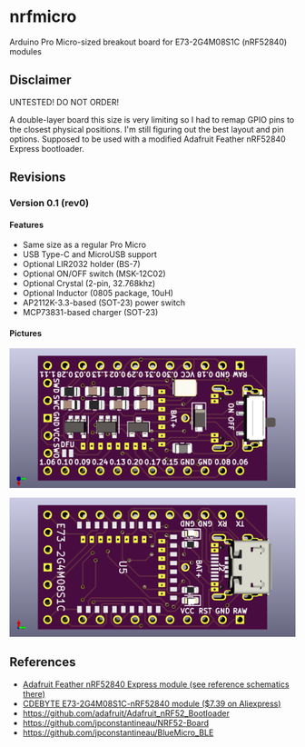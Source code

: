 # nrfmicro

Arduino Pro Micro-sized breakout board for E73-2G4M08S1C (nRF52840) modules

## Disclaimer

UNTESTED! DO NOT ORDER!

A double-layer board this size is very limiting so I had to remap GPIO pins to the closest physical positions.
I'm still figuring out the best layout and pin options.
Supposed to be used with a modified Adafruit Feather nRF52840 Express bootloader.

## Revisions

### Version 0.1 (rev0)

#### Features

* Same size as a regular Pro Micro
* USB Type-C and MicroUSB support
* Optional LIR2032 holder (BS-7)
* Optional ON/OFF switch (MSK-12C02)
* Optional Crystal (2-pin, 32.768khz)
* Optional Inductor (0805 package, 10uH)
* AP2112K-3.3-based (SOT-23) power switch
* MCP73831-based charger (SOT-23)

#### Pictures

![](front.png)

![](back.png)

## References

* [Adafruit Feather nRF52840 Express module (see reference schematics there)](https://www.adafruit.com/product/4062)
* [CDEBYTE E73-2G4M08S1C-nRF52840 module ($7.39 on Aliexpress)](https://www.aliexpress.com/item//32944356249.html)
* https://github.com/adafruit/Adafruit_nRF52_Bootloader
* https://github.com/jpconstantineau/NRF52-Board
* https://github.com/jpconstantineau/BlueMicro_BLE
